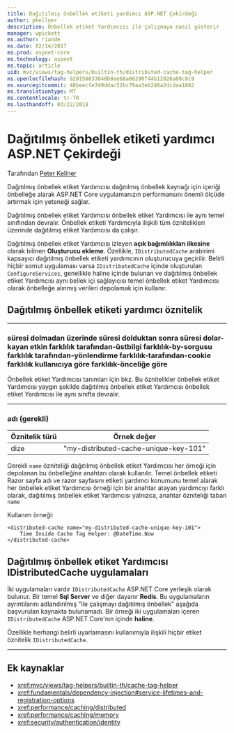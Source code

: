 ```yaml
---
title: Dağıtılmış önbellek etiketi yardımcı ASP.NET Çekirdeği
author: pkellner
description: Önbellek etiket Yardımcısı ile çalışmaya nasıl gösterir
manager: wpickett
ms.author: riande
ms.date: 02/14/2017
ms.prod: aspnet-core
ms.technology: aspnet
ms.topic: article
uid: mvc/views/tag-helpers/builtin-th/distributed-cache-tag-helper
ms.openlocfilehash: 929156633048b8ee68a66290f44b12026a08c8c9
ms.sourcegitcommit: 48beecfe749ddac52bc79aa3eb246a2dcdaa1862
ms.translationtype: MT
ms.contentlocale: tr-TR
ms.lasthandoff: 03/22/2018
---
```

# <a name="distributed-cache-tag-helper-in-aspnet-core"></a>Dağıtılmış önbellek etiketi yardımcı ASP.NET Çekirdeği

Tarafından [Peter Kellner](http://peterkellner.net) 


Dağıtılmış önbellek etiket Yardımcısı dağıtılmış önbellek kaynağı için içeriği önbelleğe alarak ASP.NET Core uygulamanızın performansını önemli ölçüde artırmak için yeteneği sağlar.

Dağıtılmış önbellek etiket Yardımcısı önbellek etiket Yardımcısı ile aynı temel sınıfından devralır.  Önbellek etiketi Yardımcıyla ilişkili tüm öznitelikleri üzerinde dağıtılmış etiket Yardımcısı da çalışır.


Dağıtılmış önbellek etiket Yardımcısı izleyen **açık bağımlılıkları ilkesine** olarak bilinen **Oluşturucu ekleme**.  Özellikle, `IDistributedCache` arabirimi kapsayıcı dağıtılmış önbellek etiketi yardımcının oluşturucuya geçirilir.  Belirli hiçbir somut uygulaması varsa `IDistributedCache` içinde oluşturulan `ConfigureServices`, genellikle haline içinde bulunan ve dağıtılmış önbellek etiket Yardımcısı aynı bellek içi sağlayıcısı temel önbellek etiket Yardımcısı olarak önbelleğe alınmış verileri depolamak için kullanır.

## <a name="distributed-cache-tag-helper-attributes"></a>Dağıtılmış önbellek etiketi yardımcı öznitelik

- - -

### <a name="enabled-expires-on-expires-after-expires-sliding-vary-by-header-vary-by-query-vary-by-route-vary-by-cookie-vary-by-user-vary-by-priority"></a>süresi dolmadan üzerinde süresi dolduktan sonra süresi dolar-kayan etkin farklılık tarafından-üstbilgi farklılık-by-sorgusu farklılık tarafından-yönlendirme farklılık-tarafından-cookie farklılık kullanıcıya göre farklılık-önceliğe göre

Önbellek etiket Yardımcısı tanımları için bkz. Bu öznitelikler önbellek etiket Yardımcısı yaygın şekilde dağıtılmış önbellek etiket Yardımcısı önbellek etiket Yardımcısı ile aynı sınıfta devralır.

- - -

### <a name="name-required"></a>adı (gerekli)

| Öznitelik türü    | Örnek değer     |
|----------------   |----------------   |
| dize    | "my-distributed-cache-unique-key-101"     |

Gerekli `name` özniteliği dağıtılmış önbellek etiket Yardımcısı her örneği için depolanan bu önbelleğine anahtarı olarak kullanılır.  Temel önbellek etiketi Razor sayfa adı ve razor sayfasını etiketi yardımcı konumunu temel alarak her önbellek etiket Yardımcısı örneği için bir anahtar atayan yardımcıyı farklı olarak, dağıtılmış önbellek etiket Yardımcısı yalnızca, anahtar özniteliği taban `name`

Kullanım örneği:

```cshtml
<distributed-cache name="my-distributed-cache-unique-key-101">
    Time Inside Cache Tag Helper: @DateTime.Now
</distributed-cache>
```

## <a name="distributed-cache-tag-helper-idistributedcache-implementations"></a>Dağıtılmış önbellek etiket Yardımcısı IDistributedCache uygulamaları

İki uygulamaları vardır `IDistributedCache` ASP.NET Core yerleşik olarak bulunur.  Bir temel **Sql Server** ve diğer dayanır **Redis**. Bu uygulamaların ayrıntılarını adlandırılmış "ile çalışmayı dağıtılmış önbellek" aşağıda başvurulan kaynakta bulunamadı. Bir örneği iki uygulamaları içeren `IDistributedCache` ASP.NET Core'nın içinde **haline**.

Özellikle herhangi belirli uyarlamasını kullanımıyla ilişkili hiçbir etiket öznitelik `IDistributedCache`.



- - -



## <a name="additional-resources"></a>Ek kaynaklar

* <xref:mvc/views/tag-helpers/builtin-th/cache-tag-helper>
* <xref:fundamentals/dependency-injection#service-lifetimes-and-registration-options>
* <xref:performance/caching/distributed>
* <xref:performance/caching/memory>
* <xref:security/authentication/identity>
